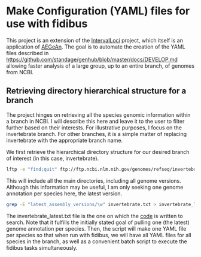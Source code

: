 # Make Configuration (YAML) files for use with fidibus

This project is an extension of the [IntervalLoci](https://github.com/timlai4/IntervalLoci) project, which itself is an application of [AEGeAn](https://github.com/BrendelGroup/AEGeAn). The goal is to automate the creation of the YAML files described in https://github.com/standage/genhub/blob/master/docs/DEVELOP.md allowing faster analysis of a large group, up to an entire branch, of genomes from NCBI. 

## Retrieving directory hierarchical structure for a branch

The project hinges on retrieving all the species genomic information within a branch in NCBI. I will describe this here and leave it to the user to filter further based on their interests. For illustrative purposes, I focus on the invertebrate branch. For other branches, it is a simple matter of replacing invertebrate with the appropriate branch name. 

We first retrieve the hierarchical directory structure for our desired branch of interest (in this case, invertebrate). 

```bash
lftp -e "find;quit" ftp://ftp.ncbi.nlm.nih.gov/genomes/refseq/invertebrate/ > invertebrate.txt
```

This will include all the main directories, including all genome versions. Although this information may be useful, I am only seeking one genome annotation per species here, the latest version. 

```bash
grep -E "latest_assembly_versions/\w" invertebrate.txt > invertebrate_latest.txt
```

The invertebrate_latest.txt file is the one on which the [code](https://github.com/timlai4/Make_CFG/blob/master/make_cfg.py) is written to search. Note that it fulfills the initially stated goal of pulling one (the latest) genome annotation per species. Then, the script will make one YAML file per species so that when run with fidibus, we will have all YAML files for all species in the branch, as well as a convenient batch script to execute the fidibus tasks simultaneously. 
